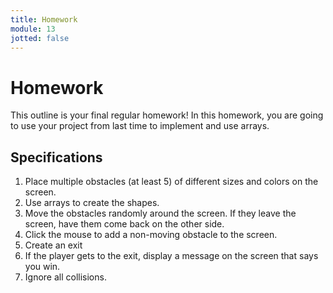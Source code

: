 ```yaml
---
title: Homework
module: 13
jotted: false
---
```


# Homework

This outline is your final regular homework! In this homework, you are going to use your project from last time to implement and use arrays.

## Specifications

1. Place multiple obstacles (at least 5) of different sizes and colors on the screen.
2. Use arrays to create the shapes.
3. Move the obstacles randomly around the screen.  If they leave the screen, have them come back on the other side.
4. Click the mouse to add a non-moving obstacle to the screen.
5. Create an exit
6. If the player gets to the exit, display a message on the screen that says you win.
7. Ignore all collisions.
